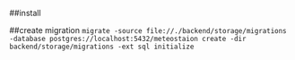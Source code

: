 ##install

##create migration
`migrate -source file://./backend/storage/migrations -database postgres://localhost:5432/meteostaion create -dir backend/storage/migrations -ext sql initialize`